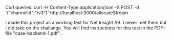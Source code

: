 Curl queries:
curl -H Content-Type:application/json -X POST -d '{"channelId":"tv3"}' http://localhost:3000/allocateStream

I made this project as a working test for Net Insight AB. I never met them but I did take on the challange. You will find instructions for this test in the PDF-file "case-backend-1.pdf" .

